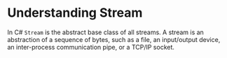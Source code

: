 # Understanding Stream

In C# `Stream` is the abstract base class of all streams. A stream is an abstraction of a sequence of bytes, such as a file, an input/output device, an inter-process communication pipe, or a TCP/IP socket.